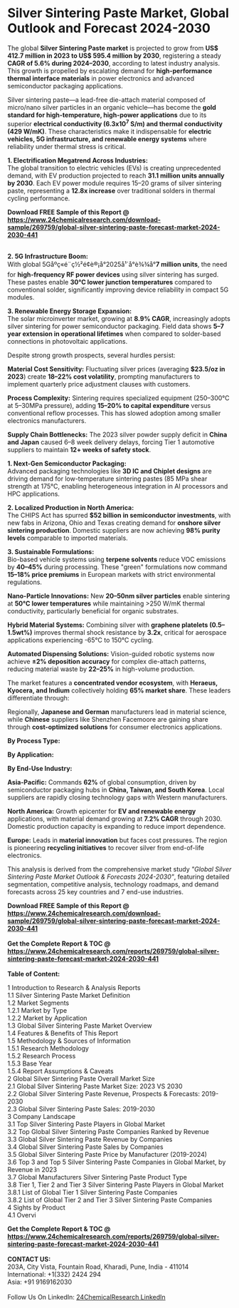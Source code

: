 <h1>Silver Sintering Paste Market, Global Outlook and Forecast 2024-2030</h1><p>The global <strong>Silver Sintering Paste market</strong> is projected to grow from <strong>US$ 412.7 million in 2023 to US$ 595.4 million by 2030</strong>, registering a steady <strong>CAGR of 5.6% during 2024–2030</strong>, according to latest industry analysis. This growth is propelled by escalating demand for <strong>high-performance thermal interface materials</strong> in power electronics and advanced semiconductor packaging applications.</p><p>Silver sintering paste—a lead-free die-attach material composed of micro/nano silver particles in an organic vehicle—has become the <strong>gold standard for high-temperature, high-power applications</strong> due to its superior <strong>electrical conductivity (6.3x10<sup>7</sup> S/m) and thermal conductivity (429 W/mK)</strong>. These characteristics make it indispensable for <strong>electric vehicles, 5G infrastructure, and renewable energy systems</strong> where reliability under thermal stress is critical.</p><p><strong>1. Electrification Megatrend Across Industries:</strong><br>
The global transition to electric vehicles (EVs) is creating unprecedented demand, with EV production projected to reach <strong>31.1 million units annually by 2030</strong>. Each EV power module requires 15–20 grams of silver sintering paste, representing a <strong>12.8x increase</strong> over traditional solders in thermal cycling performance.</p><div><b>Download FREE Sample of this Report @ 
            <a href="https://www.24chemicalresearch.com/download-sample/269759/global-silver-sintering-paste-forecast-market-2024-2030-441">
            https://www.24chemicalresearch.com/download-sample/269759/global-silver-sintering-paste-forecast-market-2024-2030-441</a></b></div><br><p><strong>2. 5G Infrastructure Boom:</strong><br>
With global 5Gåºç«é¨ç½²é¢è®¡å°2025å¹´å°è¾¾å°<strong>7 million units</strong>, the need for <strong>high-frequency RF power devices</strong> using silver sintering has surged. These pastes enable <strong>30°C lower junction temperatures</strong> compared to conventional solder, significantly improving device reliability in compact 5G modules.</p><p><strong>3. Renewable Energy Storage Expansion:</strong><br>
The solar microinverter market, growing at <strong>8.9% CAGR</strong>, increasingly adopts silver sintering for power semiconductor packaging. Field data shows <strong>5–7 year extension in operational lifetimes</strong> when compared to solder-based connections in photovoltaic applications.</p><p>Despite strong growth prospects, several hurdles persist:</p><p><strong>Material Cost Sensitivity:</strong> Fluctuating silver prices (averaging <strong>$23.5/oz in 2023</strong>) create <strong>18–22% cost volatility</strong>, prompting manufacturers to implement quarterly price adjustment clauses with customers.</p><p><strong>Process Complexity:</strong> Sintering requires specialized equipment (250–300°C at 5–30MPa pressure), adding <strong>15–20% to capital expenditure</strong> versus conventional reflow processes. This has slowed adoption among smaller electronics manufacturers.</p><p><strong>Supply Chain Bottlenecks:</strong> The 2023 silver powder supply deficit in <strong>China and Japan</strong> caused 6–8 week delivery delays, forcing Tier 1 automotive suppliers to maintain <strong>12+ weeks of safety stock</strong>.</p><p><strong>1. Next-Gen Semiconductor Packaging:</strong><br>
Advanced packaging technologies like <strong>3D IC and Chiplet designs</strong> are driving demand for low-temperature sintering pastes (85 MPa shear strength at 175°C, enabling heterogeneous integration in AI processors and HPC applications.</p><p><strong>2. Localized Production in North America:</strong><br>
The CHIPS Act has spurred <strong>$52 billion in semiconductor investments</strong>, with new fabs in Arizona, Ohio and Texas creating demand for <strong>onshore silver sintering production</strong>. Domestic suppliers are now achieving <strong>98% purity levels</strong> comparable to imported materials.</p><p><strong>3. Sustainable Formulations:</strong><br>
Bio-based vehicle systems using <strong>terpene solvents</strong> reduce VOC emissions by <strong>40–45%</strong> during processing. These "green" formulations now command <strong>15–18% price premiums</strong> in European markets with strict environmental regulations.</p><p><strong>Nano-Particle Innovations:</strong> New <strong>20–50nm silver particles</strong> enable sintering at <strong>50°C lower temperatures</strong> while maintaining &gt;250 W/mK thermal conductivity, particularly beneficial for organic substrates.</p><p><strong>Hybrid Material Systems:</strong> Combining silver with <strong>graphene platelets (0.5–1.5wt%)</strong> improves thermal shock resistance by <strong>3.2x</strong>, critical for aerospace applications experiencing -65°C to 150°C cycling.</p><p><strong>Automated Dispensing Solutions:</strong> Vision-guided robotic systems now achieve <strong>±2% deposition accuracy</strong> for complex die-attach patterns, reducing material waste by <strong>22–25%</strong> in high-volume production.</p><p>The market features a <strong>concentrated vendor ecosystem</strong>, with <strong>Heraeus, Kyocera, and Indium</strong> collectively holding <strong>65% market share</strong>. These leaders differentiate through:</p><p>Regionally, <strong>Japanese and German</strong> manufacturers lead in material science, while <strong>Chinese</strong> suppliers like Shenzhen Facemoore are gaining share through <strong>cost-optimized solutions</strong> for consumer electronics applications.</p><p><strong>By Process Type:</strong></p><p><strong>By Application:</strong></p><p><strong>By End-Use Industry:</strong></p><p><strong>Asia-Pacific:</strong> Commands <strong>62%</strong> of global consumption, driven by semiconductor packaging hubs in <strong>China, Taiwan, and South Korea</strong>. Local suppliers are rapidly closing technology gaps with Western manufacturers.</p><p><strong>North America:</strong> Growth epicenter for <strong>EV and renewable energy</strong> applications, with material demand growing at <strong>7.2% CAGR</strong> through 2030. Domestic production capacity is expanding to reduce import dependence.</p><p><strong>Europe:</strong> Leads in <strong>material innovation</strong> but faces cost pressures. The region is pioneering <strong>recycling initiatives</strong> to recover silver from end-of-life electronics.</p><p>This analysis is derived from the comprehensive market study <em>"Global Silver Sintering Paste Market Outlook &amp; Forecasts 2024-2030"</em>, featuring detailed segmentation, competitive analysis, technology roadmaps, and demand forecasts across 25 key countries and 7 end-use industries.</p><div><b>Download FREE Sample of this Report @ 
            <a href="https://www.24chemicalresearch.com/download-sample/269759/global-silver-sintering-paste-forecast-market-2024-2030-441">
            https://www.24chemicalresearch.com/download-sample/269759/global-silver-sintering-paste-forecast-market-2024-2030-441</a></b></div><br><div><b>Get the Complete Report & TOC @ 
            <a href="https://www.24chemicalresearch.com/reports/269759/global-silver-sintering-paste-forecast-market-2024-2030-441">
            https://www.24chemicalresearch.com/reports/269759/global-silver-sintering-paste-forecast-market-2024-2030-441</a></b></div><br>
            <b>Table of Content:</b><p>1 Introduction to Research & Analysis Reports<br />
    1.1 Silver Sintering Paste Market Definition<br />
    1.2 Market Segments<br />
        1.2.1 Market by Type<br />
        1.2.2 Market by Application<br />
    1.3 Global Silver Sintering Paste Market Overview<br />
    1.4 Features & Benefits of This Report<br />
    1.5 Methodology & Sources of Information<br />
        1.5.1 Research Methodology<br />
        1.5.2 Research Process<br />
        1.5.3 Base Year<br />
        1.5.4 Report Assumptions & Caveats<br />
2 Global Silver Sintering Paste Overall Market Size<br />
    2.1 Global Silver Sintering Paste Market Size: 2023 VS 2030<br />
    2.2 Global Silver Sintering Paste Revenue, Prospects & Forecasts: 2019-2030<br />
    2.3 Global Silver Sintering Paste Sales: 2019-2030<br />
3 Company Landscape<br />
    3.1 Top Silver Sintering Paste Players in Global Market<br />
    3.2 Top Global Silver Sintering Paste Companies Ranked by Revenue<br />
    3.3 Global Silver Sintering Paste Revenue by Companies<br />
    3.4 Global Silver Sintering Paste Sales by Companies<br />
    3.5 Global Silver Sintering Paste Price by Manufacturer (2019-2024)<br />
    3.6 Top 3 and Top 5 Silver Sintering Paste Companies in Global Market, by Revenue in 2023<br />
    3.7 Global Manufacturers Silver Sintering Paste Product Type<br />
    3.8 Tier 1, Tier 2 and Tier 3 Silver Sintering Paste Players in Global Market<br />
        3.8.1 List of Global Tier 1 Silver Sintering Paste Companies<br />
        3.8.2 List of Global Tier 2 and Tier 3 Silver Sintering Paste Companies<br />
4 Sights by Product<br />
    4.1 Overvi</p><div><b>Get the Complete Report & TOC @ 
            <a href="https://www.24chemicalresearch.com/reports/269759/global-silver-sintering-paste-forecast-market-2024-2030-441">
            https://www.24chemicalresearch.com/reports/269759/global-silver-sintering-paste-forecast-market-2024-2030-441</a></b></div><br><b>CONTACT US:</b><br>
            203A, City Vista, Fountain Road, Kharadi, Pune, India - 411014<br>
            International: +1(332) 2424 294<br>
            Asia: +91 9169162030 <br><br>
            Follow Us On LinkedIn: <a href="https://www.linkedin.com/company/24chemicalresearch/">24ChemicalResearch LinkedIn</a>
